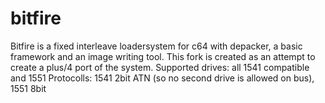 # bitfire
Bitfire is a fixed interleave loadersystem for c64 with depacker, a basic framework and an image writing tool.
This fork is created as an attempt to create a plus/4 port of the system.
Supported drives: all 1541 compatible and 1551
Protocolls: 1541 2bit ATN (so no second drive is allowed on bus), 1551 8bit
